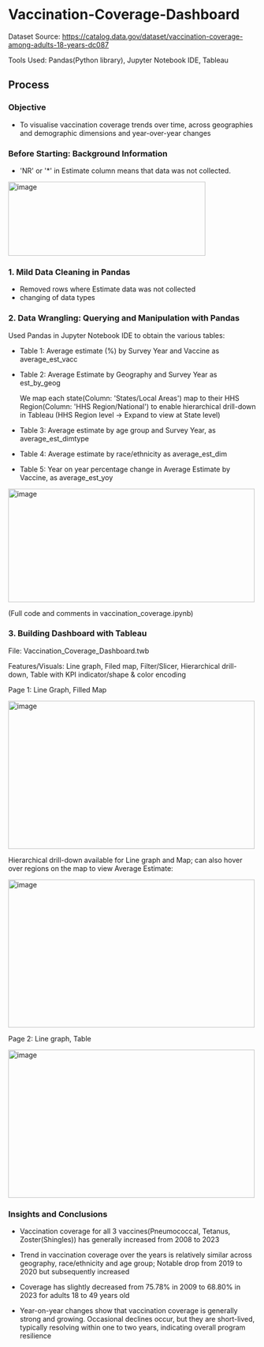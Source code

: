 # Vaccination-Coverage-Dashboard

Dataset Source: https://catalog.data.gov/dataset/vaccination-coverage-among-adults-18-years-dc087


Tools Used: Pandas(Python library), Jupyter Notebook IDE, Tableau

## Process

### Objective 
- To visualise vaccination coverage trends over time, across geographies and demographic dimensions and year-over-year changes

### Before Starting: Background Information

- 'NR' or '*' in Estimate column means that data was not collected. 

<img width="400" height="150" alt="image" src="https://github.com/user-attachments/assets/c7a1551a-8123-472d-a882-d487be7af475" />

### 1. Mild Data Cleaning in Pandas 
- Removed rows where Estimate data was not collected
- changing of data types

### 2. Data Wrangling:  Querying and Manipulation with Pandas 

Used Pandas in Jupyter Notebook IDE to obtain the various tables:

- Table 1: Average estimate (%) by Survey Year and Vaccine as average_est_vacc
  
- Table 2: Average Estimate by Geography and Survey Year as est_by_geog

   We map each state(Column: 'States/Local Areas') map to their HHS Region(Column: 'HHS Region/National') to enable hierarchical drill-down in Tableau (HHS Region level -> Expand to view at State level)

- Table 3: Average estimate by age group and Survey Year, as average_est_dimtype
  
- Table 4: Average estimate by race/ethnicity as average_est_dim

- Table 5: Year on year percentage change in Average Estimate by Vaccine, as average_est_yoy
 
 
 
<img width="500" height="230" alt="image" src="https://github.com/user-attachments/assets/cd91e8ef-b82c-45d8-949a-d3f1e5e7002e" />

(Full code and comments in vaccination_coverage.ipynb)


### 3. Building Dashboard with Tableau 

File: Vaccination_Coverage_Dashboard.twb

Features/Visuals: Line graph, Filed map, Filter/Slicer, Hierarchical drill-down, Table with KPI indicator/shape & color encoding

Page 1: Line Graph, Filled Map


<img width="500" height="300" alt="image" src="https://github.com/user-attachments/assets/618d124d-b2f9-40c1-bb73-68912a3c7546" />


Hierarchical drill-down available for Line graph and Map; can also hover over regions on the map to view Average Estimate:


<img width="500" height="300" alt="image" src="https://github.com/user-attachments/assets/fd4548a1-c386-4c86-9157-fe95bb96e01d" />

Page 2: Line graph, Table


<img width="500" height="300" alt="image" src="https://github.com/user-attachments/assets/e70bce78-4c9a-49ef-aed7-08719170f01f" />


### Insights and Conclusions 

- Vaccination coverage for all 3 vaccines(Pneumococcal, Tetanus, Zoster(Shingles)) has generally increased from 2008 to 2023
  
- Trend in vaccination coverage over the years is relatively similar across geography, race/ethnicity and age group; Notable drop from 2019 to 2020 but subsequently increased
    
- Coverage has slightly decreased from 75.78% in 2009 to 68.80% in 2023 for adults 18 to 49 years old

- Year-on-year changes show that vaccination coverage is generally strong and growing. Occasional declines occur, but they are short-lived, typically resolving within one to two years, indicating overall program resilience
